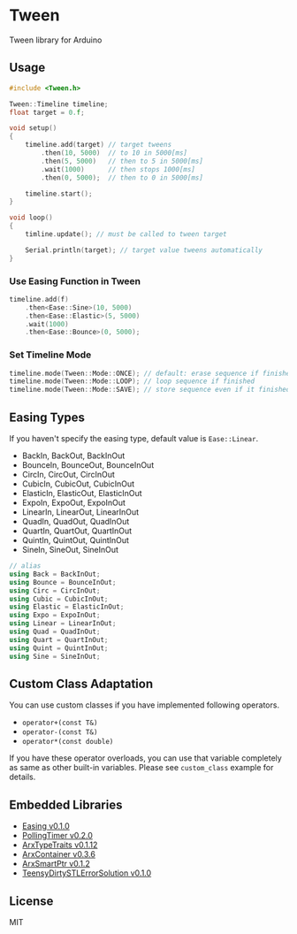 # Tween

Tween library for Arduino


## Usage

```C++
#include <Tween.h>

Tween::Timeline timeline;
float target = 0.f;

void setup()
{
    timeline.add(target) // target tweens
        .then(10, 5000)  // to 10 in 5000[ms]
        .then(5, 5000)   // then to 5 in 5000[ms]
        .wait(1000)      // then stops 1000[ms]
        .then(0, 5000);  // then to 0 in 5000[ms]

    timeline.start();
}

void loop()
{
    timline.update(); // must be called to tween target

    Serial.println(target); // target value tweens automatically
}
```

### Use Easing Function in Tween

```C++
timeline.add(f)
    .then<Ease::Sine>(10, 5000)
    .then<Ease::Elastic>(5, 5000)
    .wait(1000)
    .then<Ease::Bounce>(0, 5000);
```

### Set Timeline Mode

``` C++
timeline.mode(Tween::Mode::ONCE); // default: erase sequence if finished
timeline.mode(Tween::Mode::LOOP); // loop sequence if finished
timeline.mode(Tween::Mode::SAVE); // store sequence even if it finished
```

## Easing Types

If you haven't specify the easing type, default value is `Ease::Linear`.

- BackIn, BackOut, BackInOut
- BounceIn, BounceOut, BounceInOut
- CircIn, CircOut, CircInOut
- CubicIn, CubicOut, CubicInOut
- ElasticIn, ElasticOut, ElasticInOut
- ExpoIn, ExpoOut, ExpoInOut
- LinearIn, LinearOut, LinearInOut
- QuadIn, QuadOut, QuadInOut
- QuartIn, QuartOut, QuartInOut
- QuintIn, QuintOut, QuintInOut
- SineIn, SineOut, SineInOut

```C++
// alias
using Back = BackInOut;
using Bounce = BounceInOut;
using Circ = CircInOut;
using Cubic = CubicInOut;
using Elastic = ElasticInOut;
using Expo = ExpoInOut;
using Linear = LinearInOut;
using Quad = QuadInOut;
using Quart = QuartInOut;
using Quint = QuintInOut;
using Sine = SineInOut;
```


## Custom Class Adaptation

You can use custom classes if you have implemented following operators.

- `operator+(const T&)`
- `operator-(const T&)`
- `operator*(const double)`

If you have these operator overloads, you can use that variable completely as same as other built-in variables.
Please see `custom_class` example for details.


## Embedded Libraries

- [Easing v0.1.0](https://github.com/hideakitai/Easing)
- [PollingTimer v0.2.0](https://github.com/hideakitai/PollingTimer)
- [ArxTypeTraits v0.1.12](https://github.com/hideakitai/ArxTypeTraits)
- [ArxContainer v0.3.6](https://github.com/hideakitai/ArxContainer)
- [ArxSmartPtr v0.1.2](https://github.com/hideakitai/ArxSmartPtr)
- [TeensyDirtySTLErrorSolution v0.1.0](https://github.com/hideakitai/TeensyDirtySTLErrorSolution)


## License

MIT
